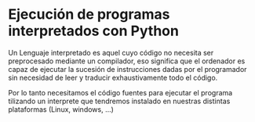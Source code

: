 # Ejecución de programas interpretados con Python

Un Lenguaje interpretado es aquel cuyo código no necesita ser preprocesado mediante un compilador, eso significa que el ordenador es capaz de ejecutar la sucesión de instrucciones dadas por el programador sin necesidad de leer y traducir exhaustivamente todo el código.

Por lo tanto necesitamos el código fuentes para ejecutar el programa tilizando un interprete que tendremos instalado en nuestras distintas plataformas (Linux, windows, ...)

